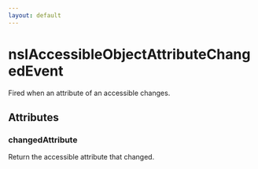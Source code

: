 ```yaml
---
layout: default
---
```


# nsIAccessibleObjectAttributeChangedEvent #

Fired when an attribute of an accessible changes.


## Attributes ##

### changedAttribute ###

Return the accessible attribute that changed.

